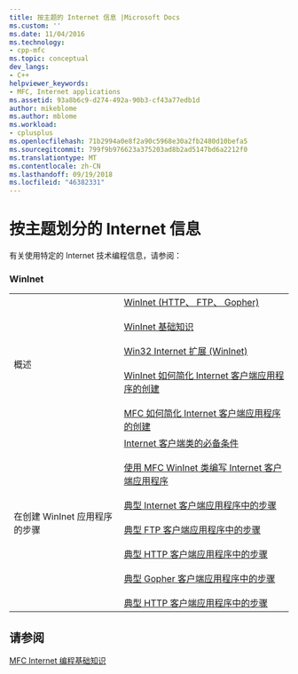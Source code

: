 ```yaml
---
title: 按主题的 Internet 信息 |Microsoft Docs
ms.custom: ''
ms.date: 11/04/2016
ms.technology:
- cpp-mfc
ms.topic: conceptual
dev_langs:
- C++
helpviewer_keywords:
- MFC, Internet applications
ms.assetid: 93a8b6c9-d274-492a-90b3-cf43a77edb1d
author: mikeblome
ms.author: mblome
ms.workload:
- cplusplus
ms.openlocfilehash: 71b2994a0e8f2a90c5968e30a2fb2480d10befa5
ms.sourcegitcommit: 799f9b976623a375203ad8b2ad5147bd6a2212f0
ms.translationtype: MT
ms.contentlocale: zh-CN
ms.lasthandoff: 09/19/2018
ms.locfileid: "46382331"
---
```

# <a name="internet-information-by-topic"></a>按主题划分的 Internet 信息

有关使用特定的 Internet 技术编程信息，请参阅：

### <a name="wininet"></a>WinInet

|||
|-|-|
|概述|[WinInet (HTTP、 FTP、 Gopher)](../mfc/win32-internet-extensions-wininet.md)<br /><br /> [WinInet 基础知识](../mfc/wininet-basics.md)<br /><br /> [Win32 Internet 扩展 (WinInet)](../mfc/win32-internet-extensions-wininet.md)<br /><br /> [WinInet 如何简化 Internet 客户端应用程序的创建](../mfc/how-wininet-makes-it-easier-to-create-internet-client-applications.md)<br /><br /> [MFC 如何简化 Internet 客户端应用程序的创建](../mfc/how-mfc-makes-it-easier-to-create-internet-client-applications.md)|
|在创建 WinInet 应用程序的步骤|[Internet 客户端类的必备条件](../mfc/prerequisites-for-internet-client-classes.md)<br /><br /> [使用 MFC WinInet 类编写 Internet 客户端应用程序](../mfc/writing-an-internet-client-application-using-mfc-wininet-classes.md)<br /><br /> [典型 Internet 客户端应用程序中的步骤](../mfc/steps-in-a-typical-internet-client-application.md)<br /><br /> [典型 FTP 客户端应用程序中的步骤](../mfc/steps-in-a-typical-ftp-client-application.md)<br /><br /> [典型 HTTP 客户端应用程序中的步骤](../mfc/steps-in-a-typical-http-client-application.md)<br /><br /> [典型 Gopher 客户端应用程序中的步骤](../mfc/steps-in-a-typical-gopher-client-application.md)<br /><br /> [典型 HTTP 客户端应用程序中的步骤](../mfc/steps-in-a-typical-http-client-application.md)|

## <a name="see-also"></a>请参阅

[MFC Internet 编程基础知识](../mfc/mfc-internet-programming-basics.md)

